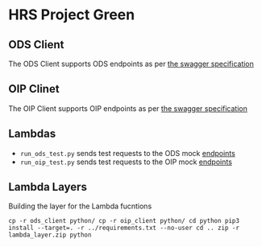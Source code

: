 # HRS Project Green 

## ODS Client

The ODS Client supports ODS endpoints as per [the swagger specification](https://app.swaggerhub.com/apis-docs/Marquardt-Informatik/HPP/1.0.0.0)

## OIP Clinet

The OIP Client supports OIP endpoints as per [the swagger specification](https://app.swaggerhub.com/apis-docs/Marquardt-Informatik/OIP-API/1.0.0)

## Lambdas

- `run_ods_test.py` sends test requests to the ODS mock [endpoints](https://app.swaggerhub.com/apis-docs/Marquardt-Informatik/HPP/1.0.0.0)
- `run_oip_test.py` sends test requests to the OIP mock [endpoints](https://app.swaggerhub.com/apis-docs/Marquardt-Informatik/OIP-API/1.0.0)
  
## Lambda Layers

Building the layer for the Lambda fucntions

``
cp -r ods_client python/
cp -r oip_client python/
cd python
pip3 install --target=. -r ../requirements.txt --no-user
cd ..
zip -r lambda_layer.zip python
``
